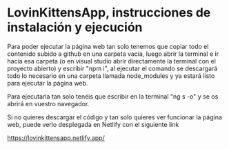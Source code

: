 # LovinKittensApp, instrucciones de instalación y ejecución


Para poder ejecutar la página web tan solo tenemos que copiar todo el contenido subido a github en una carpeta vacía, luego abrir la terminal e ir hacia esa carpeta (o en visual studio abrir directamente la terminal con el proyecto abierto) y escribir "npm i", al ejecutar el comando se descargará todo lo necesario en una carpeta llamada node_modules y ya estará listo para ejecutar la página web.


Para ejecutarla tan solo tenéis que escribir en la terminal "ng s -o" y se os abrirá en vuestro navegador.

Si no quieres descargar el código y tan solo quieres ver funcionar la página web, puede verlo desplegada en Netlify con el siguiente link

https://lovinkittensapp.netlify.app/
